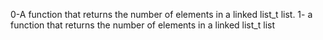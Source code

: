 0-A function that returns the number of elements in a linked list_t list.
1- a function that returns the number of elements in a linked list_t list
